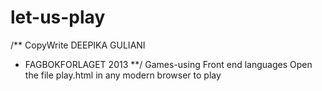 let-us-play
===========
/** CopyWrite DEEPIKA GULIANI
  * FAGBOKFORLAGET 2013 
  **/
Games-using Front end languages
Open the file play.html in any modern browser to play

